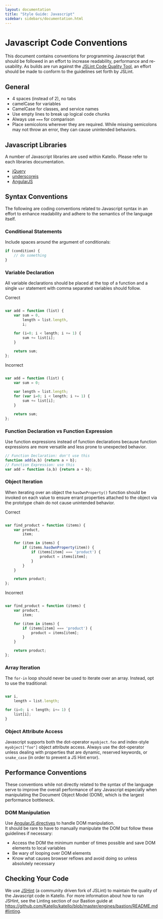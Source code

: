```yaml
---
layout: documentation
title: "Style Guide: Javascript"
sidebar: sidebars/documentation.html
---
```


# Javascript Code Conventions

This document contains conventions for programming Javascript that should be followed in an effort
to increase readability, performance and re-usability.  As builds are run against the
[JSLint Code Quality Tool](http://www.jslint.com/), an effort should be made to conform to the
guidelines set forth by JSLint.

## General
 * 4 spaces (instead of 2), no tabs
 * camelCase for variables
 * CamelCase for classes, and service names
 * Use empty lines to break up logical code chunks
 * Always use `===` for comparison
 * Place semicolons wherever they are required.  While missing semicolons may not throw an error,
   they can cause unintended behaviors.

## Javascript Libraries

A number of Javascript libraries are used within Katello.  Please refer to each libraries documentation.

  - [jQuery](http://api.jquery.com/)
  - [underscorejs](http://documentcloud.github.com/underscore/)
  - [AngularJS](https://angularjs.org/)

## Syntax Conventions

The following are coding conventions related to Javascript syntax in an effort to enhance
readability and adhere to the semantics of the language itself.

### Conditional Statements

Include spaces around the argument of conditionals:

```javascript
if (condition) {
    // do something
}
```
 
### Variable Declaration

All variable declarations should be placed at the top of a function and a single `var` statement
with comma separated variables should follow.

Correct
```javascript

var add = function (list) {
    var sum = 0,
        length = list.length,
        i;
       
    for (i=0; i < length; i += 1) {
        sum += list[i];
    }

    return sum;
};
```

Incorrect
```javascript

var add = function (list) {
    var sum = 0;
       
    var length = list.length;
    for (var i=0; i < length; i += 1) {
        sum += list[i];
    }

    return sum;
};
```

### Function Declaration vs Function Expression

Use function expressions instead of function declarations because function expressions are more versatile
and less prone to unexpected behavior. 

```javascript
// Function Declaration: don't use this
function add(a,b) {return a + b};
// Function Expression: use this
var add = function (a,b) {return a + b};
```

### Object Iteration

When iterating over an object the `hasOwnProperty()` function should be invoked on each value to
ensure errant properties attached to the object via the prototype chain do not cause unintended
behavior.

Correct
```javascript

var find_product = function (items) {
    var product,
        item;

    for (item in items) {
        if (items.hasOwnProperty(item)) {
            if (items[item] === 'product') {
                product = items[item];
            }
        }
    }

    return product;
};
```

Incorrect
```javascript

var find_product = function (items) {
    var product,
        item;

    for (item in items) {
        if (items[item] === 'product') {
            product = items[item];
        }
    }

    return product;
};
```

### Array Iteration

The `for-in` loop should never be used to iterate over an array.  Instead, opt to use the
traditional:

```javascript

var i,
    length = list.length;

for (i=0; i < length; i+= 1) {
    list[i];
}
```
### Object Attribute Access

Javascript supports both the dot-operator `myobject.foo` and index-style `myobject["foo"]` object
attribute access.  Always use the dot-operator unless dealing with properties that are dynamic,
reserved keywords, or `snake_case` (in order to prevent a JS Hint error).
 
## Performance Conventions

These conventions while not directly related to the syntax of the language serve to improve the
overall performance of any Javascript especially when manipulating the Document Object Model (DOM),
which is the largest performance bottleneck.

### DOM Manipulation

Use [AngularJS directives](https://docs.angularjs.org/guide/directive) to handle DOM manipulation.  
It should be rare to have to manually manipulate the DOM but follow these guidelines if necessary:

 - Access the DOM the minimum number of times possible and save DOM elements to local variables
 - Be wary of looping over DOM elements
 - Know what causes browser reflows and avoid doing so unless absolutely necessary

## Checking Your Code

We use [JSHint](http://www.jshint.com/) (a community driven fork of JSLint) to maintain the quality
of the Javascript code in Katello. For more information about how to run JSHint, see the Linting
section of our Bastion guide at
https://github.com/Katello/katello/blob/master/engines/bastion/README.md#linting.

